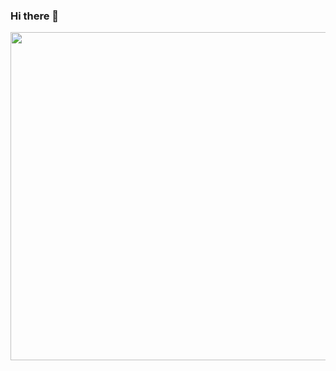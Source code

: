 ### Hi there 👋
<a href="https://wakatime.com/@d58bd1e4-5a2a-4b4d-ac39-34b8e5374c80">
    <img width = "525" src="https://github-readme-stats.vercel.app/api/wakatime?username=d58bd1e4-5a2a-4b4d-ac39-34b8e5374c80&theme=vue&langs_count=10"/>
  </a>
<!--
**PaoloVeliz/PaoloVeliz** is a ✨ _special_ ✨ repository because its `README.md` (this file) appears on your GitHub profile.

Here are some ideas to get you started:

- 🔭 I’m currently working on ...
- 🌱 I’m currently learning ...
- 👯 I’m looking to collaborate on ...
- 🤔 I’m looking for help with ...
- 💬 Ask me about ...
- 📫 How to reach me: ...
- 😄 Pronouns: ...
- ⚡ Fun fact: ...
-->
